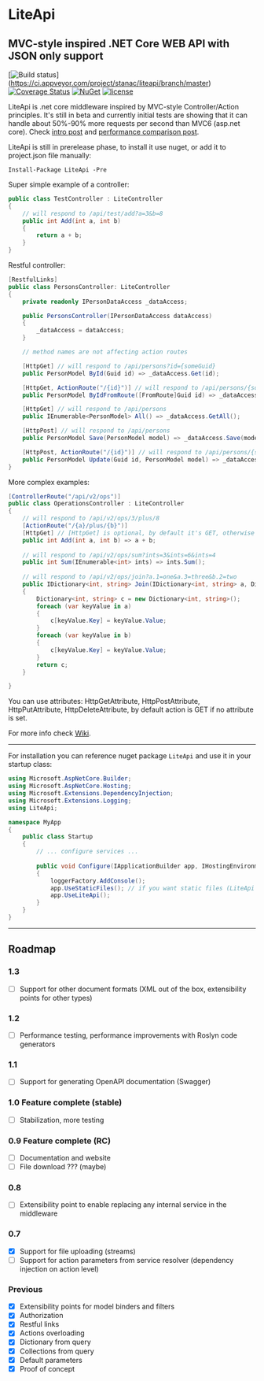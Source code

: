 # LiteApi

## MVC-style inspired .NET Core WEB API with JSON only support

[![Build status](https://ci.appveyor.com/api/projects/status/5crmsp0tfgduwcvo/branch/master?svg=true)] (https://ci.appveyor.com/project/stanac/liteapi/branch/master)
 [![Coverage Status](https://img.shields.io/coveralls/stanac/LiteApi/master.svg?maxAge=900)](https://coveralls.io/github/stanac/LiteApi?&branch=master)
 [![NuGet](https://img.shields.io/nuget/v/LiteApi.svg)](https://www.nuget.org/packages/LiteApi)
 [![license](https://img.shields.io/github/license/stanac/liteapi.svg)]()

LiteApi is .net core middleware inspired by MVC-style Controller/Action principles.
It's still in beta and currently initial tests are showing that it can handle about 50%-90%
more requests per second than MVC6 (asp.net core). Check [intro post](http://stanacev.com/2016/09/06/liteapi-alternative-web-api-net-core-middleware-intro/) and [performance comparison post](http://stanacev.com/2016/09/08/liteapi-performance-comparison/).

LiteApi is still in prerelease phase, to install it use nuget, or add it to project.json file manually:

```
Install-Package LiteApi -Pre
```

Super simple example of a controller: 

``` cs
public class TestController : LiteController
{
    // will respond to /api/test/add?a=3&b=8
    public int Add(int a, int b)
    {
        return a + b;
    }
}
``` 

Restful controller:

``` cs
[RestfulLinks]
public class PersonsController: LiteController
{
    private readonly IPersonDataAccess _dataAccess;

    public PersonsController(IPersonDataAccess dataAccess)
    {
        _dataAccess = dataAccess;
    }

    // method names are not affecting action routes

    [HttpGet] // will respond to /api/persons?id={someGuid}
    public PersonModel ById(Guid id) => _dataAccess.Get(id);

    [HttpGet, ActionRoute("/{id}")] // will respond to /api/persons/{someGuid}
    public PersonModel ByIdFromRoute([FromRoute]Guid id) => _dataAccess.Get(id);

    [HttpGet] // will respond to /api/persons
    public IEnumerable<PersonModel> All() => _dataAccess.GetAll();

    [HttpPost] // will respond to /api/persons
    public PersonModel Save(PersonModel model) => _dataAccess.Save(model);

    [HttpPost, ActionRoute("/{id}")] // will respond to /api/persons/{someGuid}
    public PersonModel Update(Guid id, PersonModel model) => _dataAccess.Update(id, model);
}
```

More complex examples:

``` cs
[ControllerRoute("/api/v2/ops")]
public class OperationsController : LiteController
{
    // will respond to /api/v2/ops/3/plus/8
    [ActionRoute("/{a}/plus/{b}")]
    [HttpGet] // [HttpGet] is optional, by default it's GET, otherwise you can use [HttpPost], [HttpPut] or [HttpDelete]
    public int Add(int a, int b) => a + b;
    
    // will respond to /api/v2/ops/sum?ints=3&ints=6&ints=4
    public int Sum(IEnumerable<int> ints) => ints.Sum();
    
    // will respond to /api/v2/ops/join?a.1=one&a.3=three&b.2=two
    public IDictionary<int, string> Join(IDictionary<int, string> a, Dictionary<int, string> b)
    {
        Dictionary<int, string> c = new Dictionary<int, string>();
        foreach (var keyValue in a)
        {
            c[keyValue.Key] = keyValue.Value;
        }
        foreach (var keyValue in b)
        {
            c[keyValue.Key] = keyValue.Value;
        }
        return c;
    }

}
```

You can use attributes: HttpGetAttribute, HttpPostAttribute, HttpPutAttribute, 
HttpDeleteAttribute, by default action is GET if no attribute is set.

For more info check [Wiki](https://github.com/stanac/LiteApi/wiki/URL-mappings-to-controllers,-actions-and-parameters).

---

For installation you can reference nuget package `LiteApi` and use it in your startup class:

``` cs
using Microsoft.AspNetCore.Builder;
using Microsoft.AspNetCore.Hosting;
using Microsoft.Extensions.DependencyInjection;
using Microsoft.Extensions.Logging;
using LiteApi;

namespace MyApp
{
    public class Startup
    {
        // ... configure services ...
        
        public void Configure(IApplicationBuilder app, IHostingEnvironment env, ILoggerFactory loggerFactory)
        {
            loggerFactory.AddConsole();
            app.UseStaticFiles(); // if you want static files (LiteApi does not support static files by itself)
            app.UseLiteApi();
        }
    }
}
```

---

## Roadmap

### 1.3
- [ ] Support for other document formats (XML out of the box, extensibility points for other types)

### 1.2
- [ ] Performance testing, performance improvements with Roslyn code generators

### 1.1
- [ ] Support for generating OpenAPI documentation (Swagger)

### 1.0 Feature complete (stable)
- [ ] Stabilization, more testing

### 0.9 Feature complete (RC)
- [ ] Documentation and website
- [ ] File download ??? (maybe)

### 0.8
- [ ] Extensibility point to enable replacing any internal service in the middleware

### 0.7
- [x] Support for file uploading (streams)
- [ ] Support for action parameters from service resolver (dependency injection on action level)

### Previous
- [x] Extensibility points for model binders and filters
- [x] Authorization
- [x] Restful links
- [x] Actions overloading
- [x] Dictionary from query
- [x] Collections from query
- [x] Default parameters
- [x] Proof of concept
